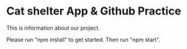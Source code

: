 # Cat shelter App & Github Practice

This is information about our project.

Please run "npm install" to get started. Then run "npm start".
